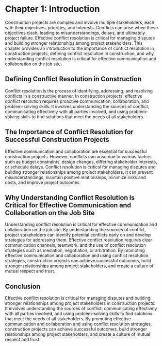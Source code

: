 Chapter 1: Introduction
=======================

Construction projects are complex and involve multiple stakeholders, each with their objectives, priorities, and interests. Conflicts can arise when these objectives clash, leading to misunderstandings, delays, and ultimately project failure. Effective conflict resolution is critical for managing disputes and building stronger relationships among project stakeholders. This chapter provides an introduction to the importance of conflict resolution in construction projects, defining conflict resolution in construction, and why understanding conflict resolution is critical for effective communication and collaboration on the job site.

Defining Conflict Resolution in Construction
--------------------------------------------

Conflict resolution is the process of identifying, addressing, and resolving conflicts in a constructive manner. In construction projects, effective conflict resolution requires proactive communication, collaboration, and problem-solving skills. It involves understanding the sources of conflict, communicating effectively with all parties involved, and using problem-solving skills to find solutions that meet the needs of all stakeholders.

The Importance of Conflict Resolution for Successful Construction Projects
--------------------------------------------------------------------------

Effective communication and collaboration are essential for successful construction projects. However, conflicts can arise due to various factors such as budget constraints, design changes, differing stakeholder interests, or schedule delays. Conflict resolution is critical for managing disputes and building stronger relationships among project stakeholders. It can prevent misunderstandings, maintain positive relationships, minimize risks and costs, and improve project outcomes.

Why Understanding Conflict Resolution is Critical for Effective Communication and Collaboration on the Job Site
---------------------------------------------------------------------------------------------------------------

Understanding conflict resolution is critical for effective communication and collaboration on the job site. By understanding the sources of conflict, project stakeholders can identify potential conflicts early on and develop strategies for addressing them. Effective conflict resolution requires clear communication channels, teamwork, and the use of conflict resolution strategies such as mediation, negotiation, or arbitration. By promoting effective communication and collaboration and using conflict resolution strategies, construction projects can achieve successful outcomes, build stronger relationships among project stakeholders, and create a culture of mutual respect and trust.

Conclusion
----------

Effective conflict resolution is critical for managing disputes and building stronger relationships among project stakeholders in construction projects. It involves understanding the sources of conflict, communicating effectively with all parties involved, and using problem-solving skills to find solutions that meet the needs of all stakeholders. By promoting effective communication and collaboration and using conflict resolution strategies, construction projects can achieve successful outcomes, build stronger relationships among project stakeholders, and create a culture of mutual respect and trust.
